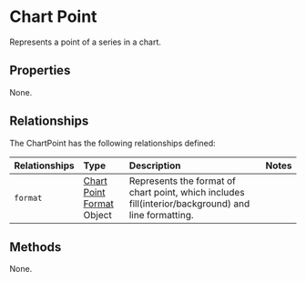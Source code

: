 # Chart Point
Represents a point of a series in a chart.

## Properties
None.

## Relationships
The ChartPoint has the following relationships defined:

| Relationships    | Type    |Description|Notes |
|:-----------------|:--------|:----------|:-----|
| `format`          |[Chart Point Format](chartPointFormat.md) Object | Represents the format of chart point, which includes fill(interior/background) and line formatting.

## Methods
None.
